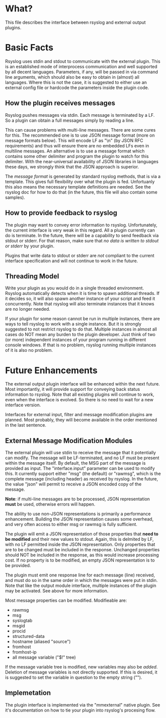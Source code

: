 What?
=====
This file describes the interface between rsyslog and external output plugins.

Basic Facts
===========
Rsyslog uses stdin and stdout to communicate with the external plugin. This is
an established mode of interprocess communication and well supported by all
decent languages. Parameters, if any, will be passed in via command line arguments,
which should also be easy to obtain in (almost) all languages. Where this is not
the case, it is suggested to either use an external config file or hardcode the
parameters inside the plugin code.

How the plugin receives messages
--------------------------------
Rsyslog pushes messages via stdin. Each message is terminated by a LF. So
a plugin can obtain a full messages simply by reading a line.

This can cause problems with multi-line messages. There are some cures for
this. The recommended one is to use JSON message format (more on message
formats below). This will encode LF as "\n" (by JSON RFC requirements) and
thus will ensure there are no embedded LFs even in multiline messages. 
An alternative is to use a message format which contains some other delimiter 
and program the plugin to watch for this delimiter. With the near-universal
availability of JSON libraries in languages these days, we strongly think that
the JSON approach is superior.

The _message format_ is generated by standard rsyslog methods, that is via
a template. This gives full flexibility over what the plugin is fed. Unfortuanly
this also means the necessary template definitions are needed. See the rsyslog
doc for how to do that (in the future, this file will also contain some 
samples).

How to provide feedback to rsyslog
----------------------------------
The plugin may want to convey error information to rsyslog. Unfortunately, the
current interface is very weak in this regard. All a plugin currently can do
is terminate. In the future, there will be a capability to send feedback via
stdout or stderr. For that reason, make sure that _no data is written to stdout
or stderr_ by your plugin.  

Plugins that write data to stdout or stderr are _not_ compliant to the current
interface specification and will not continue to work in the future.

Threading Model
---------------
Write your plugin as you would do in a single threaded environment. Rsyslog
automatically detects when it is time to spawn additional threads. If it
decides so, it will also spawn another instance of your script and feed it
concurrently. Note that rsyslog will also terminate instances that it knows
are no longer needed.

If your plugin for some reason cannot be run in multiple instances, there are ways
to tell rsyslog to work with a single instance. But it is strongly suggested to
not restrict rsyslog to do that. Multiple instances in almost all cases do NOT mean
any burden to the plugin developer. Just think of two (or more) independent 
instances of your program running in different console windows. If that is no
problem, rsyslog running multiple instances of it is also no problem.

Future Enhancements
===================
The external output plugin interface will be enhanced within the next future.
Most importantly, it will provide support for conveying back status information
to rsyslog. Note that all existing plugins will continue to work, even when the
interface is evolved. So there is no need to wait for a new interface version.

Interfaces for external input, filter and message modification plugins are
planned. Most probably, they will become available in the order mentioned
in the last sentence.

External Message Modification Modules
-------------------------------------
The external plugin will use stdin to receive the message that it potentially
can modify. The message will be LF-terminated, and no LF must be present within
the message itself.  By default, the MSG part of the message is provided as input.
The "interface.input" parameter can be used to modify this. It currently support
either "msg" (the default) or "rawmsg", which is the complete message (including
header) as received by rsyslog. In the future, the value "json" will permit to 
receive a JSON encoded copy of the message.

**Note**: if multi-line messages are to be processed, JSON representation **must**
be used, otherwise errors will happen.

The ability to use non-JSON representations is primarily a performance
enhancement. Building the JSON representation causes some overhead, and
very often access to either msg or rawmsg is fully sufficient.

The plugin will emit a JSON representation of those properties
that **need to be modified** and their new values to stdout. Again, this
is delmited by LF, with no LF permitted inside the JSON representation.
Only properties that are to be changed must be included in the response.
Unchanged properties should NOT be included in the response, as this would
increase processing cost. If no property is to be modified, an empty
JSON representation is to be provided.

The plugin must emit one response line for each message (line) received, and
must do so in the same order in which the messages were put in stdin. Note that
like the output module interface, multiple instances of the plugin may be
activated. See above for more information.

Most message properties can be modified. Modifieable are:
* rawmsg
* msg
* syslogtab
* msgid
* procid
* structured-data
* hostname (aliased "source")
* fromhost
* fromhost-ip
* all message variable ("$!" tree)

If the message variable tree is modified, new variables may also be *added*. Deletion
of message variables is not directly supported. If this is desired, it is suggested 
to set the variable in question to the empty string ("").

Implemetation
-------------
The plugin interface is implemented via the "mmexternal" native plugin. See it's
documentation on how to tie your plugin into rsyslog's procesing flow.
